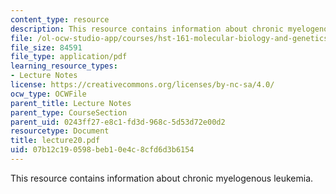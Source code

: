```yaml
---
content_type: resource
description: This resource contains information about chronic myelogenous leukemia.
file: /ol-ocw-studio-app/courses/hst-161-molecular-biology-and-genetics-in-modern-medicine-fall-2007/07b12c190598beb10e4c8cfd6d3b6154_lecture20.pdf
file_size: 84591
file_type: application/pdf
learning_resource_types:
- Lecture Notes
license: https://creativecommons.org/licenses/by-nc-sa/4.0/
ocw_type: OCWFile
parent_title: Lecture Notes
parent_type: CourseSection
parent_uid: 0243ff27-e8c1-fd3d-968c-5d53d72e00d2
resourcetype: Document
title: lecture20.pdf
uid: 07b12c19-0598-beb1-0e4c-8cfd6d3b6154
---
```

This resource contains information about chronic myelogenous leukemia.